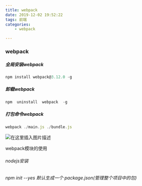 ```yaml
---
title: webpack
date: 2019-12-02 19:52:22
tags: 前端
categories: 
	- webpack

---
```


### webpack

##### 全局安装webpack

```javascript
npm install webpack@3.12.0 -g
```

##### 卸载webpack

```javascript
npm  uninstall  webpack  -g
```

<!--more-->

##### 打包命令webpack

```javascript
webpack ./main.js ./bundle.js
```
![在这里插入图片描述](https://img-blog.csdnimg.cn/20191202203714976.png?x-oss-process=image/watermark,type_ZmFuZ3poZW5naGVpdGk,shadow_10,text_aHR0cHM6Ly9ibG9nLmNzZG4ubmV0L3dlaXhpbl80NTQ5MzM0NQ==,size_16,color_FFFFFF,t_70)

webpack模块的使用

###### nodejs安装

###### npm init --yes 默认生成一个 package.json(管理整个项目中的包)